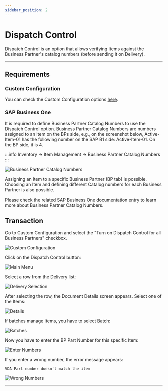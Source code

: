 ```yaml
---
sidebar_position: 2
---
```


# Dispatch Control

Dispatch Control is an option that allows verifying Items against the Business Partner's catalog numbers (before sending it on Delivery).

---

## Requirements

### Custom Configuration

You can check the Custom Configuration options [here](../../administrator-guide/custom-configuration/custom-configuration-functions/dispatch-control.md).

### SAP Business One

It is required to define Business Partner Catalog Numbers to use the Dispatch Control option. Business Partner Catalog Numbers are numbers assigned to an Item on the BPs side, e.g., on the screenshot below, Active-Item-01 has the following number on the SAP B1 side: Active-Item-01. On the BP side, it is 4.

:::info
    Inventory → Item Management → Business Partner Catalog Numbers
:::

![Business Partner Catalog Numbers](./media/bp-catalog-numbers.webp)

Assigning an Item to a specific Business Partner (BP tab) is possible. Choosing an Item and defining different Catalog numbers for each Business Partner is also possible.

Please check the related SAP Business One documentation entry to learn more about Business Partner Catalog Numbers.

## Transaction

Go to Custom Configuration and select the "Turn on Dispatch Control for all Business Partners" checkbox.

![Custom Configuration](./media/dispatch-control-cc.webp)

Click on the Dispatch Control button:

![Main Menu](./media/wms-main-menu.webp)

Select a row from the Delivery list:

![Delivery Selection](./media/delivery-selection.webp)

After selecting the row, the Document Details screen appears. Select one of the Items:

![Details](./media/details-grayed.webp)

If batches manage Items, you have to select Batch:

![Batches](./media/delivery-batches-2.webp)

Now you have to enter the BP Part Number for this specific Item:

![Enter Numbers](./media/delivery-enter-number.webp)

If you enter a wrong number, the error message appears:

```text
VDA Part number doesn't match the item
```

![Wrong Numbers](./media/delivery-wrong-numbers.webp)

---
